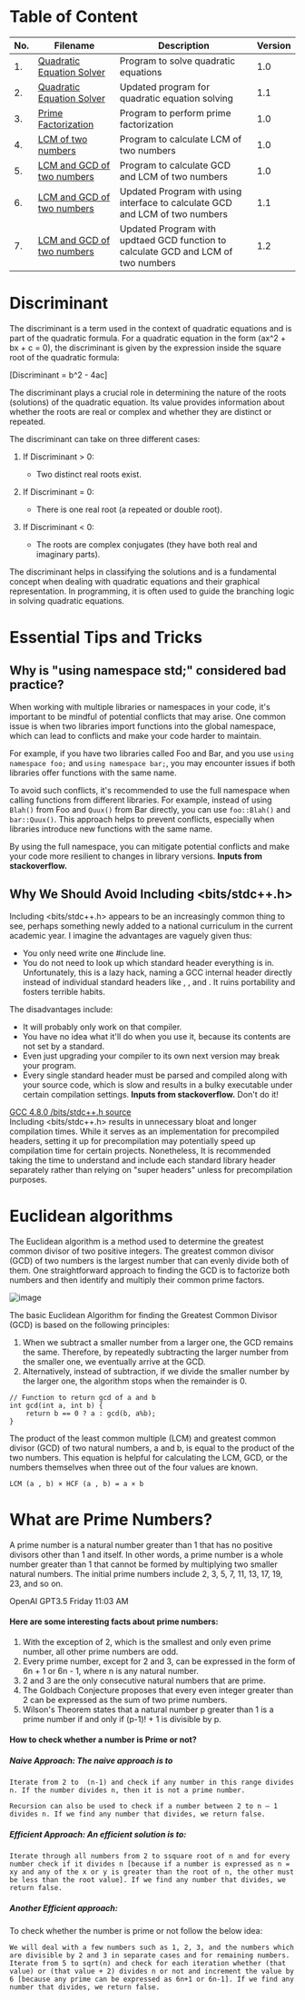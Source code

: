# Table of Content

| No. | Filename                                             | Description                                      | Version |
|-----|------------------------------------------------------|--------------------------------------------------|---------|
| 1.  | [Quadratic Equation Solver ](./Quadratic_Equation_Solver_V1.0.cpp) | Program to solve quadratic equations     | 1.0     |
| 2.  | [Quadratic Equation Solver](./Quadratic_Equation_Solver_V1.1.cpp) | Updated program for quadratic equation solving     | 1.1     |
| 3.  | [Prime Factorization](./Prime_Factorization_V1.0.cpp) | Program to perform prime factorization            | 1.0     |
| 4.  | [LCM of two numbers](./LCM_two_numbers_V1.0.cpp)         | Program to calculate LCM of two numbers           | 1.0     |
| 5.  | [LCM and GCD of two numbers](./GCD_two_numbers_V1.0.cpp)         | Program to calculate GCD and LCM of two numbers           | 1.0     |
| 6.  | [LCM and GCD of two numbers](./GCD_LCM_two_numbers_V1.1.cpp) | Updated Program with using interface to calculate GCD and LCM of two numbers   | 1.1     |
| 7.  | [LCM and GCD of two numbers](./GCD_LCM_two_numbers_V1.2.cpp) | Updated Program with updtaed GCD function to calculate GCD and LCM of two numbers      | 1.2     |

# Discriminant

The discriminant is a term used in the context of quadratic equations and is part of the quadratic formula. For a quadratic equation in the form (ax^2 + bx + c = 0), the discriminant is given by the expression inside the square root of the quadratic formula:

[Discriminant = b^2 - 4ac]

The discriminant plays a crucial role in determining the nature of the roots (solutions) of the quadratic equation. Its value provides information about whether the roots are real or complex and whether they are distinct or repeated.

The discriminant can take on three different cases:

1. If Discriminant > 0:
   - Two distinct real roots exist.

2. If Discriminant = 0:
   - There is one real root (a repeated or double root).

3. If Discriminant < 0:
   - The roots are complex conjugates (they have both real and imaginary parts).

The discriminant helps in classifying the solutions and is a fundamental concept when dealing with quadratic equations and their graphical representation. In programming, it is often used to guide the branching logic in solving quadratic equations.

# Essential Tips and Tricks

## **Why is "using namespace std;" considered bad practice?**

When working with multiple libraries or namespaces in your code, it's important to be mindful of potential conflicts that may arise. One common issue is when two libraries import functions into the global namespace, which can lead to conflicts and make your code harder to maintain.

For example, if you have two libraries called Foo and Bar, and you use `using namespace foo;` and `using namespace bar;`, you may encounter issues if both libraries offer functions with the same name.

To avoid such conflicts, it's recommended to use the full namespace when calling functions from different libraries. For example, instead of using `Blah()` from Foo and `Quux()` from Bar directly, you can use `foo::Blah()` and `bar::Quux()`. This approach helps to prevent conflicts, especially when libraries introduce new functions with the same name.

By using the full namespace, you can mitigate potential conflicts and make your code more resilient to changes in library versions.
**Inputs from stackoverflow.**

## Why We  Should Avoid Including <bits/stdc++.h>

Including <bits/stdc++.h> appears to be an increasingly common thing to see, perhaps something newly added to a national curriculum in the current academic year.
I imagine the advantages are vaguely given thus:
- You only need write one #include line.
- You do not need to look up which standard header everything is in.
Unfortunately, this is a lazy hack, naming a GCC internal header directly instead of individual standard headers like <string>, <iostream>, and <vector>. It ruins portability and fosters terrible habits.

The disadvantages include:
- It will probably only work on that compiler.
- You have no idea what it'll do when you use it, because its contents are not set by a standard.
- Even just upgrading your compiler to its own next version may break your program.
- Every single standard header must be parsed and compiled along with your source code, which is slow and results in a bulky executable under certain compilation settings. **Inputs from stackoverflow.**
Don't do it!

[GCC 4.8.0 /bits/stdc++.h source](https://gcc.gnu.org/onlinedocs/gcc-4.8.0/libstdc++/api/a01541_source.html)
<br>
Including <bits/stdc++.h> results in unnecessary bloat and longer compilation times. While it serves as an implementation for precompiled headers, setting it up for precompilation may potentially speed up compilation time for certain projects. Nonetheless, It is recommended taking the time to understand and include each standard library header separately rather than relying on "super headers" unless for precompilation purposes.

# Euclidean algorithms 

The Euclidean algorithm is a method used to determine the greatest common divisor of two positive integers. The greatest common divisor (GCD) of two numbers is the largest number that can evenly divide both of them. One straightforward approach to finding the GCD is to factorize both numbers and then identify and multiply their common prime factors.

![image](https://github.com/nitishhsinghhh/Tips-and-Tricks-Programming-using-Cpp/assets/93253740/a91c9d63-3a4f-4175-97c9-abda1084f2ae)

The basic Euclidean Algorithm for finding the Greatest Common Divisor (GCD) is based on the following principles:

1. When we subtract a smaller number from a larger one, the GCD remains the same. Therefore, by repeatedly subtracting the larger number from the smaller one, we eventually arrive at the GCD.
2. Alternatively, instead of subtraction, if we divide the smaller number by the larger one, the algorithm stops when the remainder is 0.

```
// Function to return gcd of a and b
int gcd(int a, int b) {
    return b == 0 ? a : gcd(b, a%b);
}
```

The product of the least common multiple (LCM) and greatest common divisor (GCD) of two natural numbers, a and b, is equal to the product of the two numbers. This equation is helpful for calculating the LCM, GCD, or the numbers themselves when three out of the four values are known.

```
LCM (a , b) × HCF (a , b) = a × b
```

# What are Prime Numbers?
A prime number is a natural number greater than 1 that has no positive divisors other than 1 and itself. In other words, a prime number is a whole number greater than 1 that cannot be formed by multiplying two smaller natural numbers. The initial prime numbers include 2, 3, 5, 7, 11, 13, 17, 19, 23, and so on.

OpenAI GPT3.5
Friday 11:03 AM

#### Here are some interesting facts about prime numbers:

1. With the exception of 2, which is the smallest and only even prime number, all other prime numbers are odd.
2. Every prime number, except for 2 and 3, can be expressed in the form of 6n + 1 or 6n - 1, where n is any natural number.
3. 2 and 3 are the only consecutive natural numbers that are prime.
4. The Goldbach Conjecture proposes that every even integer greater than 2 can be expressed as the sum of two prime numbers.
5. Wilson's Theorem states that a natural number p greater than 1 is a prime number if and only if (p-1)! + 1 is divisible by p.

#### How to check whether a number is Prime or not? 

##### Naive Approach: The naive approach is to
```
Iterate from 2 to  (n-1) and check if any number in this range divides n. If the number divides n, then it is not a prime number.
```
```
Recursion can also be used to check if a number between 2 to n – 1 divides n. If we find any number that divides, we return false.
```
##### Efficient Approach: An efficient solution is to:
```
Iterate through all numbers from 2 to ssquare root of n and for every number check if it divides n [because if a number is expressed as n = xy and any of the x or y is greater than the root of n, the other must be less than the root value]. If we find any number that divides, we return false.
```

##### Another Efficient approach: 
To check whether  the number is prime or not follow the below idea:
```
We will deal with a few numbers such as 1, 2, 3, and the numbers which are divisible by 2 and 3 in separate cases and for remaining numbers. Iterate from 5 to sqrt(n) and check for each iteration whether (that value) or (that value + 2) divides n or not and increment the value by 6 [because any prime can be expressed as 6n+1 or 6n-1]. If we find any number that divides, we return false.
```





